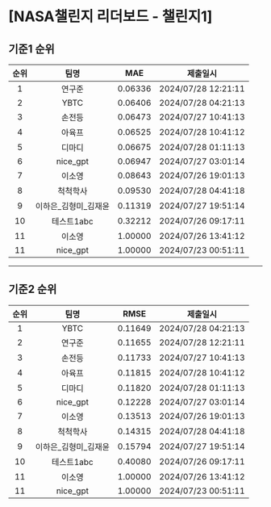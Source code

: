 # [NASA챌린지 리더보드 - 챌린지1]
## 기준1 순위
| 순위 | 팀명 | MAE | 제출일시 |
|:----:|:----:|:-----:|:----:|
| 1 | 연구준 | 0.06336 | 2024/07/28 12:21:11 |
| 2 | YBTC | 0.06406 | 2024/07/28 04:21:13 |
| 3 | 손전등 | 0.06473 | 2024/07/27 10:41:13 |
| 4 | 아육프 | 0.06525 | 2024/07/28 10:41:12 |
| 5 | 디마디 | 0.06675 | 2024/07/28 01:11:13 |
| 6 | nice_gpt | 0.06947 | 2024/07/27 03:01:14 |
| 7 | 이소영 | 0.08643 | 2024/07/26 19:01:13 |
| 8 | 척척학사 | 0.09530 | 2024/07/28 04:41:18 |
| 9 | 이하은_김형미_김재윤 | 0.11319 | 2024/07/27 19:51:14 |
| 10 | 테스트1abc | 0.32212 | 2024/07/26 09:17:11 |
| 11 | 이소영 | 1.00000 | 2024/07/26 13:41:12 |
| 11 | nice_gpt | 1.00000 | 2024/07/23 00:51:11 |
___
## 기준2 순위
| 순위 | 팀명 | RMSE | 제출일시 |
|:----:|:----:|:-----:|:----:|
| 1 | YBTC | 0.11649 | 2024/07/28 04:21:13 |
| 2 | 연구준 | 0.11655 | 2024/07/28 12:21:11 |
| 3 | 손전등 | 0.11733 | 2024/07/27 10:41:13 |
| 4 | 아육프 | 0.11815 | 2024/07/28 10:41:12 |
| 5 | 디마디 | 0.11820 | 2024/07/28 01:11:13 |
| 6 | nice_gpt | 0.12228 | 2024/07/27 03:01:14 |
| 7 | 이소영 | 0.13513 | 2024/07/26 19:01:13 |
| 8 | 척척학사 | 0.14315 | 2024/07/28 04:41:18 |
| 9 | 이하은_김형미_김재윤 | 0.15794 | 2024/07/27 19:51:14 |
| 10 | 테스트1abc | 0.40080 | 2024/07/26 09:17:11 |
| 11 | 이소영 | 1.00000 | 2024/07/26 13:41:12 |
| 11 | nice_gpt | 1.00000 | 2024/07/23 00:51:11 |
